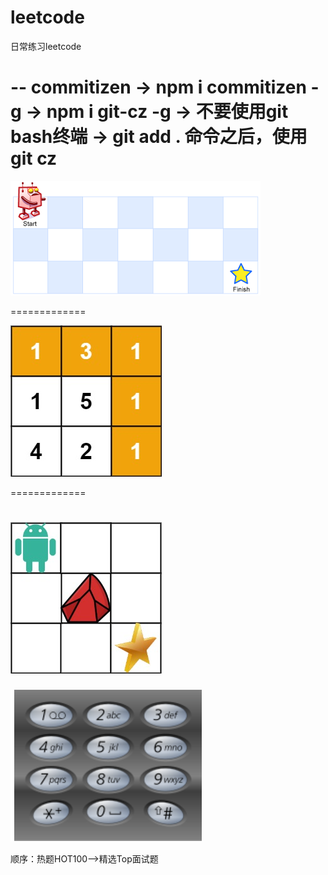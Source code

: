 # leetcode
日常练习leetcode

-- commitizen
-> npm i commitizen -g
-> npm i git-cz -g
-> 不要使用git bash终端
-> git add . 命令之后，使用 git cz
===================
![Getting Started](./images/1.different-paths.png)

=============

![Getting Started](./images/2.sum-of-minimum-path.jpg)

=============

![Getting Started](./images/4.different-pathsII.jpg)
==============
![Getting Started](./images/5.telephone-number.png)

顺序：热题HOT100—>精选Top面试题